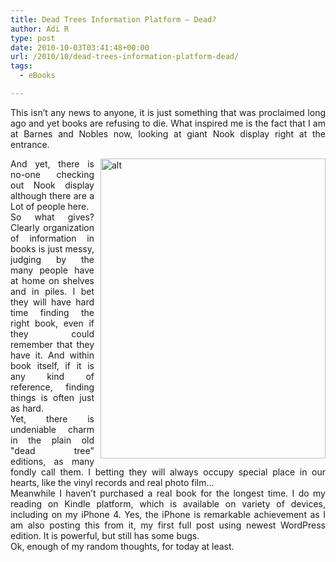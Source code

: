 ```yaml
---
title: Dead Trees Information Platform – Dead?
author: Adi R
type: post
date: 2010-10-03T03:41:48+00:00
url: /2010/10/dead-trees-information-platform-dead/
tags:
  - eBooks

---
```

<p align="justify">
  This isn&#8217;t any news to anyone, it is just something that was proclaimed long ago and yet books are refusing to die. What inspired me is the fact that I am at Barnes and Nobles now, looking at giant Nook display right at the entrance.
</p>

<img style="margin: 0px 0px 0px 10px; display: inline; float: right" alt="alt" align="right" src="/uploads/2010/10/20101002-013048.jpg?resize=360%2C480" width="360" height="480" data-recalc-dims="1" /> 

<p align="justify">
  And yet, there is no-one checking out Nook display although there are a Lot of people here. <br />So what gives? Clearly organization of information in books is just messy, judging by the many people have at home on shelves and in piles. I bet they will have hard time finding the right book, even if they could remember that they have it. And within book itself, if it is any kind of reference, finding things is often just as hard. <br />Yet, there is undeniable charm in the plain old "dead tree" editions, as many fondly call them. I betting they will always occupy special place in our hearts, like the vinyl records and real photo film&#8230; <br />Meanwhile I haven&#8217;t purchased a real book for the longest time. I do my reading on Kindle platform, which is available on variety of devices, including on my iPhone 4. Yes, the iPhone is remarkable achievement as I am also posting this from it, my first full post using newest WordPress edition. It is powerful, but still has some bugs. <br />Ok, enough of my random thoughts, for today at least.
</p>